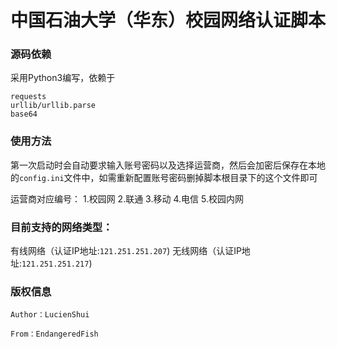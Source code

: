 # 中国石油大学（华东）校园网络认证脚本


### 源码依赖
采用Python3编写，依赖于

````
requests
urllib/urllib.parse
base64
````

### 使用方法
第一次启动时会自动要求输入账号密码以及选择运营商，然后会加密后保存在本地的`config.ini`文件中，如需重新配置账号密码删掉脚本根目录下的这个文件即可

运营商对应编号：
1.校园网
2.联通
3.移动
4.电信
5.校园内网


### 目前支持的网络类型：

有线网络（认证IP地址:`121.251.251.207`)
无线网络（认证IP地址:`121.251.251.217`)

### 版权信息

````
Author：LucienShui

From：EndangeredFish
````

